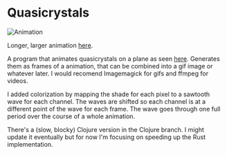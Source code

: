 # Quasicrystals

![Animation](https://github.com/ertdfgcb/quasicrystals/blob/master/crystal.gif)

Longer, larger animation [here](https://www.youtube.com/watch?v=80SDg1xT0sE).

A program that animates quasicrystals on a plane as seen [here](http://mainisusuallyafunction.blogspot.com/2011/10/quasicrystals-as-sums-of-waves-in-plane.html). Generates them as frames of a animation, that can be combined into a gif image or whatever later. I would recomend Imagemagick for gifs and ffmpeg for videos.

I added colorization by mapping the shade for each pixel to a sawtooth wave for each channel. The waves are shifted so each channel is at a different point of the wave for each frame. The wave goes through one full period over the course of a whole animation.

There's a (slow, blocky) Clojure version in the Clojure branch. I might update it eventually but for now I'm focusing on speeding up the Rust implementation.